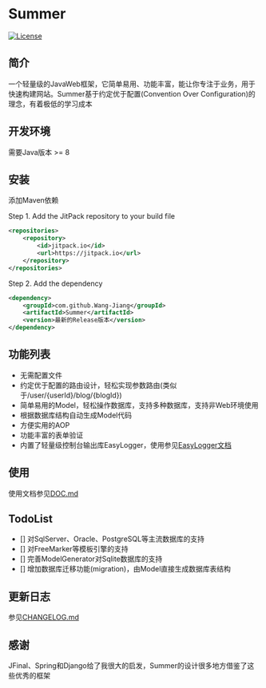 # Summer

[![License](https://img.shields.io/badge/license-MIT-blue.svg)](http://www.opensource.org/licenses/mit-license.php)

## 简介
一个轻量级的JavaWeb框架，它简单易用、功能丰富，能让你专注于业务，用于快速构建网站。Summer基于约定优于配置(Convention Over Configuration)的理念，有着极低的学习成本

## 开发环境
需要Java版本 >= 8

## 安装
添加Maven依赖

Step 1. Add the JitPack repository to your build file
```xml
<repositories>
    <repository>
        <id>jitpack.io</id>
        <url>https://jitpack.io</url>
    </repository>
</repositories>
```
Step 2. Add the dependency
```xml
<dependency>
    <groupId>com.github.Wang-Jiang</groupId>
    <artifactId>Summer</artifactId>
    <version>最新的Release版本</version>
</dependency>
```

## 功能列表
* 无需配置文件
* 约定优于配置的路由设计，轻松实现参数路由(类似于/user/{userId}/blog/{blogId})
* 简单易用的Model，轻松操作数据库，支持多种数据库，支持非Web环境使用
* 根据数据库结构自动生成Model代码
* 方便实用的AOP
* 功能丰富的表单验证
* 内置了轻量级控制台输出库EasyLogger，使用参见[EasyLogger文档](https://github.com/Wang-Jiang/EasyLogger)

## 使用
使用文档参见[DOC.md](DOC.md)

## TodoList
* [] 对SqlServer、Oracle、PostgreSQL等主流数据库的支持
* [] 对FreeMarker等模板引擎的支持
* [] 完善ModelGenerator对Sqlite数据库的支持
* [] 增加数据库迁移功能(migration)，由Model直接生成数据库表结构

## 更新日志
参见[CHANGELOG.md](CHANGELOG.md)

## 感谢
JFinal、Spring和Django给了我很大的启发，Summer的设计很多地方借鉴了这些优秀的框架